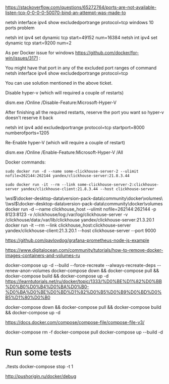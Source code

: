 https://stackoverflow.com/questions/65272764/ports-are-not-available-listen-tcp-0-0-0-0-50070-bind-an-attempt-was-made-to

netsh interface ipv4 show excludedportrange protocol=tcp
windows 10 ports problem

netsh int ipv4 set dynamic tcp start=49152 num=16384
netsh int ipv4 set dynamic tcp start=9200 num=2


As per Docker issue for windows https://github.com/docker/for-win/issues/3171 :

You might have that port in any of the excluded port ranges of command netsh interface ipv4 show excludedportrange protocol=tcp

You can use solution mentioned in the above ticket.

Disable hyper-v (which will required a couple of restarts)

dism.exe /Online /Disable-Feature:Microsoft-Hyper-V

After finishing all the required restarts, reserve the port you want so hyper-v doesn't reserve it back

netsh int ipv4 add excludedportrange protocol=tcp startport=8000 numberofports=1205

Re-Enable hyper-V (which will require a couple of restart)

dism.exe /Online /Enable-Feature:Microsoft-Hyper-V /All

Docker commands:
```
sudo docker run -d --name some-clickhouse-server-2 --ulimit nofile=262144:262144 yandex/clickhouse-server:21.8.3.44
```
```
sudo docker run -it --rm --link some-clickhouse-server-2:clickhouse-server yandex/clickhouse-client:21.8.3.44 --host clickhouse-server
```


\\wsl$\docker-desktop-data\version-pack-data\community\docker\volumes\
\\wsl$\docker-desktop-data\version-pack-data\community\docker\volumes\
docker run -d --name clickhouse_host --ulimit nofile=262144:262144 -p 8123:8123 -v /clickhouse/log:/var/log/clickhouse-server -v /clickhouse/data:/var/lib/clickhouse yandex/clickhouse-server:21.3.20.1
docker run -it --rm --link clickhouse_host:clickhouse-server yandex/clickhouse-client:21.3.20.1 --host clickhouse-server --port 9000


https://github.com/pavlovdog/grafana-prometheus-node-js-example

https://www.digitalocean.com/community/tutorials/how-to-remove-docker-images-containers-and-volumes-ru


docker-compose up -d --build --force-recreate --always-recreate-deps --renew-anon-volumes
docker-compose down && docker-compose pull && docker-compose build && docker-compose up -d
https://learntutorials.net/ru/docker/topic/1333/%D0%BE%D1%82%D0%BB%D0%B0%D0%B4%D0%BA%D0%B0-%D0%BA%D0%BE%D0%BD%D1%82%D0%B5%D0%B9%D0%BD%D0%B5%D1%80%D0%B0


docker-compose down && docker-compose pull && docker-compose build && docker-compose up -d


https://docs.docker.com/compose/compose-file/compose-file-v3/

docker-compose rm -f
docker-compose pull
docker-compose up --build -d
# Run some tests
./tests
docker-compose stop -t 1


http://pushorigin.ru/docker/debug


